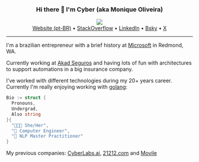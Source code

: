 <h3 align="center">Hi there 👋 I'm Cyber (aka Monique Oliveira)</h3>
<p align="center">
  <img src="https://github.com/moniquelive/moniquelive/blob/main/source.gif?raw=true">
  <br>
  <a href="https://moniquelive.com">Website (pt-BR)</a> •
  <a href="https://stackoverflow.com/users/9793/cyber-oliveira">StackOverflow</a> •
  <a href="https://www.linkedin.com/in/moniquelive/">LinkedIn</a> •
  <a href="https://bsky.app/profile/monique.live">Bsky</a> •
  <a href="https://x.com/moniquelive">X</a>
</p>

---
I'm a brazilian entrepreneur with a brief history at [Microsoft](https://github.com/microsoft) in Redmond, WA.

Currently working at [Akad Seguros](https://akadseguros.com.br/) and having lots of fun with architectures to support automations in a big insurance company.

I've worked with different technologies during my 20+ years career. Currently I'm really enjoying working with [golang](https://github.com/topics/golang):

```go
Bio := struct {
  Pronouns,
  Undergrad,
  Also string
}{
  "👩🏻‍💻️ She/Her",
  "💾 Computer Engineer",
  "🔬 NLP Master Practitioner"
}
```

My previous companies: [CyberLabs.ai](https://cyberlabs.ai/), [21212.com](https://github.com/21212) and [Movile](https://github.com/Movile)
